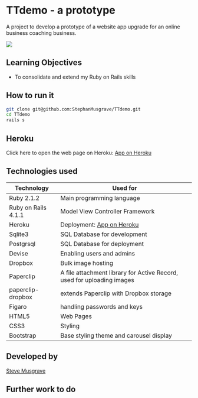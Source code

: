 # TTdemo - a prototype
A project to develop a prototype of a website app upgrade for an online business coaching business.

![](public/TTdemo_.png)

## Learning Objectives
- To consolidate and extend my Ruby on Rails skills

## How to run it
```sh
git clone git@github.com:StephanMusgrave/TTdemo.git
cd TTdemo
rails s

```

Heroku
----
Click here to open the web page on Heroku: [App on Heroku]

## Technologies used

|Technology                 |Used for                        |
|---------------------------|--------------------------------|
|Ruby 2.1.2                 |Main programming language       |
|Ruby on Rails 4.1.1        |Model View Controller Framework |
|Heroku                     |Deployment: [App on Heroku]     |
|Sqlite3                    |SQL Database for development    |
|Postgrsql                  |SQL Database for deployment     |
|Devise                     |Enabling users and admins       |
|Dropbox                    |Bulk image hosting              |
|Paperclip                  |A file attachment library for Active Record, used for uploading images|
|paperclip-dropbox          |extends Paperclip with Dropbox storage|
|Figaro                     |handling passwords and keys    |
|HTML5                      |Web Pages                       |
|CSS3                       |Styling                         |
|Bootstrap                  |Base styling theme and carousel display|


## Developed by

[Steve Musgrave]

## Further work to do

[Steve Musgrave]:https://github.com/StephanMusgrave
[App on Heroku]:http://tt-demo.herokuapp.com/
